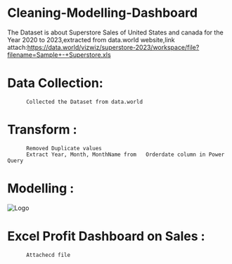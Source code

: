 
# Cleaning-Modelling-Dashboard
The Dataset is about Superstore Sales of United States and canada for the Year 2020 to 2023,extracted from data.world website,link attach:https://data.world/vizwiz/superstore-2023/workspace/file?filename=Sample+-+Superstore.xls


# Data Collection: 
          Collected the Dataset from data.world


# Transform : 
          Removed Duplicate values
          Extract Year, Month, MonthName from   Orderdate column in Power Query


# Modelling :
![Logo](https://imageconvert.org/uploads/Model1687095728.jpg)


# Excel Profit Dashboard on Sales :
          Attachecd file
